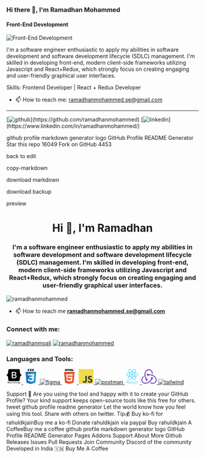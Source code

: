 ### Hi there 👋, I'm Ramadhan Mohammed
#### Front-End Development
![Front-End Development](https://media.licdn.com/dms/image/D4D16AQHIkMTtGi7uVg/profile-displaybackgroundimage-shrink_350_1400/0/1682549347833?e=1692230400&v=beta&t=drsqvR-FEs_DAy9ZJdyLGEEvhCG6IfVsap2a4I8kZtw)

I'm a software engineer enthusiastic to apply my abilities in software development and software development lifecycle (SDLC) management.
I'm skilled in developing front-end, modern client-side frameworks utilizing Javascript and React+Redux, which strongly focus on creating engaging and user-friendly graphical user interfaces.

Skills: Frontend Developer | React + Redux Developer

- 📫 How to reach me: ramadhanmohammed.se@gmail.com 

<hr/>
[<img src='https://cdn.jsdelivr.net/npm/simple-icons@3.0.1/icons/github.svg' alt='github' height='40'>](https://github.com/ramadhanmohammed)  [<img src='https://cdn.jsdelivr.net/npm/simple-icons@3.0.1/icons/linkedin.svg' alt='linkedin' height='40'>](https://www.linkedin.com/in/ramadhanmohammed/)  

github profile markdown generator logo
GitHub Profile README Generator
Star this repo
16049
Fork on GitHub
4453

back to edit

copy-markdown

download markdown

download backup

preview
<h1 align="center">Hi 👋, I'm Ramadhan</h1>
<h3 align="center">I'm a software engineer enthusiastic to apply my abilities in software development and software development lifecycle (SDLC) management. I'm skilled in developing front-end, modern client-side frameworks utilizing Javascript and React+Redux, which strongly focus on creating engaging and user-friendly graphical user interfaces.</h3>

<p align="left"> <img src="https://komarev.com/ghpvc/?username=ramadhanmohammed&label=Profile%20views&color=0e75b6&style=flat" alt="ramadhanmohammed" /> </p>

- 📫 How to reach me **ramadhanmohammed.se@gmail.com**

<h3 align="left">Connect with me:</h3>
<p align="left">
<a href="https://twitter.com/ramadhanmoali" target="blank"><img align="center" src="https://raw.githubusercontent.com/rahuldkjain/github-profile-readme-generator/master/src/images/icons/Social/twitter.svg" alt="ramadhanmoali" height="30" width="40" /></a>
<a href="https://linkedin.com/in/ramadhanmohammed" target="blank"><img align="center" src="https://raw.githubusercontent.com/rahuldkjain/github-profile-readme-generator/master/src/images/icons/Social/linked-in-alt.svg" alt="ramadhanmohammed" height="30" width="40" /></a>
</p>

<h3 align="left">Languages and Tools:</h3>
<p align="left"> <a href="https://getbootstrap.com" target="_blank" rel="noreferrer"> <img src="https://raw.githubusercontent.com/devicons/devicon/master/icons/bootstrap/bootstrap-plain-wordmark.svg" alt="bootstrap" width="40" height="40"/> </a> <a href="https://www.w3schools.com/css/" target="_blank" rel="noreferrer"> <img src="https://raw.githubusercontent.com/devicons/devicon/master/icons/css3/css3-original-wordmark.svg" alt="css3" width="40" height="40"/> </a> <a href="https://www.figma.com/" target="_blank" rel="noreferrer"> <img src="https://www.vectorlogo.zone/logos/figma/figma-icon.svg" alt="figma" width="40" height="40"/> </a> <a href="https://www.w3.org/html/" target="_blank" rel="noreferrer"> <img src="https://raw.githubusercontent.com/devicons/devicon/master/icons/html5/html5-original-wordmark.svg" alt="html5" width="40" height="40"/> </a> <a href="https://developer.mozilla.org/en-US/docs/Web/JavaScript" target="_blank" rel="noreferrer"> <img src="https://raw.githubusercontent.com/devicons/devicon/master/icons/javascript/javascript-original.svg" alt="javascript" width="40" height="40"/> </a> <a href="https://postman.com" target="_blank" rel="noreferrer"> <img src="https://www.vectorlogo.zone/logos/getpostman/getpostman-icon.svg" alt="postman" width="40" height="40"/> </a> <a href="https://reactjs.org/" target="_blank" rel="noreferrer"> <img src="https://raw.githubusercontent.com/devicons/devicon/master/icons/react/react-original-wordmark.svg" alt="react" width="40" height="40"/> </a> <a href="https://redux.js.org" target="_blank" rel="noreferrer"> <img src="https://raw.githubusercontent.com/devicons/devicon/master/icons/redux/redux-original.svg" alt="redux" width="40" height="40"/> </a> <a href="https://tailwindcss.com/" target="_blank" rel="noreferrer"> <img src="https://www.vectorlogo.zone/logos/tailwindcss/tailwindcss-icon.svg" alt="tailwind" width="40" height="40"/> </a> </p>

Support 🙏
Are you using the tool and happy with it to create your GitHub Profile?
Your kind support keeps open-source tools like this free for others.
tweet github profile readme generator
Let the world know how you feel using this tool. Share with others on twitter.
Tip💰
Buy ko-fi for rahuldkjainBuy me a ko-fi
Donate rahuldkjain via paypal
Buy rahuldkjain A CoffeeBuy me a coffee
github profile markdown generator logo
GitHub Profile README Generator
Pages
Addons
Support
About
More
Github
Releases
Issues
Pull Requests
Join Community
Discord of the community
Developed in India 🇮🇳
Buy Me A Coffee

